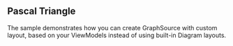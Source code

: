 ## Pascal Triangle
The sample demonstrates how you can create GraphSource with custom layout, based on your ViewModels instead of using built-in Diagram layouts.

[//]: <keywords: graphsource, mvvm>